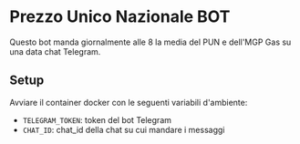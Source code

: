 # Prezzo Unico Nazionale BOT

Questo bot manda giornalmente alle 8 la media del PUN e dell'MGP Gas su una data chat Telegram.

## Setup

Avviare il container docker con le seguenti variabili d'ambiente:

- `TELEGRAM_TOKEN`: token del bot Telegram
- `CHAT_ID`: chat_id della chat su cui mandare i messaggi
